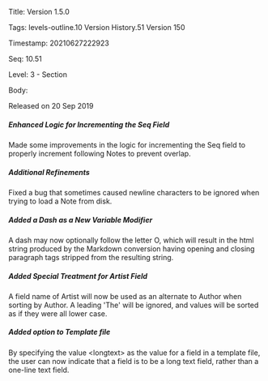 Title:  Version 1.5.0

Tags:   levels-outline.10 Version History.51 Version 150

Timestamp: 20210627222923

Seq:    10.51

Level:  3 - Section

Body: 

Released on 20 Sep 2019
 
##### Enhanced Logic for Incrementing the Seq Field

Made some improvements in the logic for incrementing the Seq field to properly increment following Notes to prevent overlap. 

 
##### Additional Refinements

Fixed a bug that sometimes caused newline characters to be ignored when trying to load a Note from disk. 

 
##### Added a Dash as a New Variable Modifier

A dash may now optionally follow the letter O, which will result in the html string produced by the Markdown conversion having opening and closing paragraph tags stripped from the resulting string. 

 
##### Added Special Treatment for Artist Field

A field name of Artist will now be used as an alternate to Author when sorting by Author. A leading 'The' will be ignored, and values will be sorted as if they were all lower case. 

 
##### Added <longtext> option to Template file

By specifying the value \<longtext\> as the value for a field in a template file, the user can now indicate that a field is to be a long text field, rather than a one-line text field.
